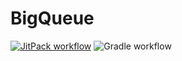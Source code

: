 # BigQueue


[![JitPack workflow](https://jitpack.io/v/maxim5/bigqueue.svg)](https://jitpack.io/#maxim5/bigqueue)
![Gradle workflow](https://github.com/maxim5/bigqueue/actions/workflows/gradle.yml/badge.svg)
